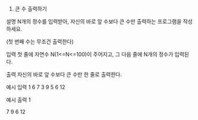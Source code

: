 1. 큰 수 출력하기


설명
N개의 정수를 입력받아, 자신의 바로 앞 수보다 큰 수만 출력하는 프로그램을 작성하세요.

(첫 번째 수는 무조건 출력한다)


입력
첫 줄에 자연수 N(1<=N<=100)이 주어지고, 그 다음 줄에 N개의 정수가 입력된다.

출력
자신의 바로 앞 수보다 큰 수만 한 줄로 출력한다.


예시 입력 1
6
7 3 9 5 6 12

예시 출력 1

7 9 6 12
